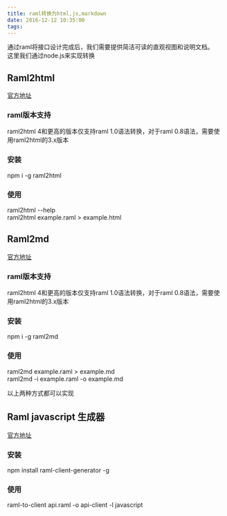 ```yaml
---
title: raml转换为html,js,markdown
date: 2016-12-12 10:35:00
tags:
---
```


通过raml将接口设计完成后，我们需要提供简洁可读的直观视图和说明文档。  
这里我们通过node.js来实现转换

## Raml2html

[官方地址](https://github.com/raml2html/raml2html)

### raml版本支持

raml2html 4和更高的版本仅支持raml 1.0语法转换，对于raml 0.8语法，需要使用raml2html的3.x版本

### 安装

npm i -g raml2html

### 使用

raml2html --help  
raml2html example.raml > example.html


## Raml2md

[官方地址](https://github.com/raml2html/raml2md)

### raml版本支持

raml2html 4和更高的版本仅支持raml 1.0语法转换，对于raml 0.8语法，需要使用raml2html的3.x版本

### 安装

npm i -g raml2md

### 使用

raml2md example.raml > example.md  
raml2md -i example.raml -o example.md

以上两种方式都可以实现

## Raml javascript 生成器

[官方地址](https://github.com/mulesoft/raml-client-generator)

### 安装

npm install raml-client-generator -g

### 使用

raml-to-client api.raml -o api-client -l javascript